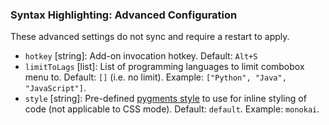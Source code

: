 ### Syntax Highlighting: Advanced Configuration

These advanced settings do not sync and require a restart to apply.

- `hotkey` [string]: Add-on invocation hotkey. Default: `Alt+S`
- `limitToLags` [list]: List of programming languages to limit combobox menu to. Default: `[]` (i.e. no limit). Example: `["Python", "Java", "JavaScript"]`. 
- `style` [string]: Pre-defined [pygments style](https://pygments.org/styles/) to use for inline styling of code (not applicable to CSS mode). Default: `default`. Example: `monokai`.
